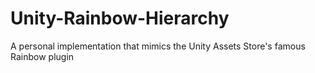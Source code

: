 # Unity-Rainbow-Hierarchy
A personal implementation that mimics the Unity Assets Store's famous Rainbow plugin
